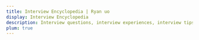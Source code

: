 ```yaml
---
title: Interview Encyclopedia | Ryan uo
display: Interview Encyclopedia
description: Interview questions, interview experiences, interview tips, sharing interview experiences, summary of interview experiences
plum: true
---
```

